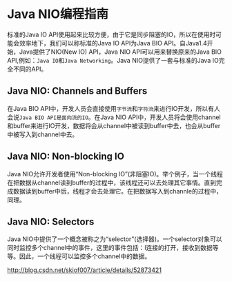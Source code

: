 # Java NIO编程指南

标准的Java IO API使用起来比较方便，由于它是同步阻塞的IO，所以在使用时可能会效率地下，我们可以称标准的Java IO API为Java BIO API。自Java1.4开始，Java提供了NIO\(New IO\) API，Java NIO API可以用来替换原来的Java BIO API,例如：`Java IO`和`Java Networking`。Java NIO提供了一套与标准的Java IO完全不同的API。

## Java NIO: Channels and Buffers

在Java BIO API中，开发人员会直接使用`字节流`和`字符流`来进行IO开发，所以有人会说`Java BIO API是面向流的IO`。在Java NIO API中，开发人员将会使用channel和buffer来进行IO开发，数据将会从channel中被读到buffer中去，也会从buffer中被写入到channel中去。

## Java NIO: Non-blocking IO

Java NIO允许开发者使用“Non-blocking IO”\(非阻塞IO\)。举个例子，当一个线程在把数据从channel读到buffer的过程中，该线程还可以去处理其它事情。直到完成数据读到buffer中后，线程才会去处理它。在把数据写入到channle的过程中，同理。

## Java NIO: Selectors

Java NIO中提供了一个概念被称之为“selector”\(选择器\)。一个selector对象可以同时监控多个channel中的事件，这里的事件包括：l连接的打开，接收到数据等等。因此，一个线程可以监控多个channel中的数据。



http://blog.csdn.net/skiof007/article/details/52873421

